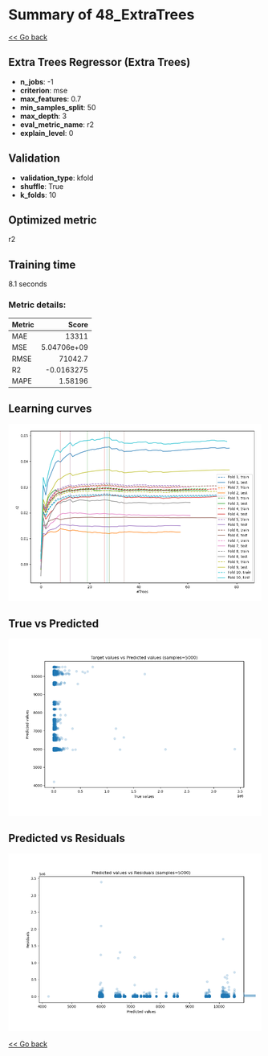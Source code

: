 # Summary of 48_ExtraTrees

[<< Go back](../README.md)


## Extra Trees Regressor (Extra Trees)
- **n_jobs**: -1
- **criterion**: mse
- **max_features**: 0.7
- **min_samples_split**: 50
- **max_depth**: 3
- **eval_metric_name**: r2
- **explain_level**: 0

## Validation
 - **validation_type**: kfold
 - **shuffle**: True
 - **k_folds**: 10

## Optimized metric
r2

## Training time

8.1 seconds

### Metric details:
| Metric   |           Score |
|:---------|----------------:|
| MAE      | 13311           |
| MSE      |     5.04706e+09 |
| RMSE     | 71042.7         |
| R2       |    -0.0163275   |
| MAPE     |     1.58196     |



## Learning curves
![Learning curves](learning_curves.png)
## True vs Predicted

![True vs Predicted](true_vs_predicted.png)


## Predicted vs Residuals

![Predicted vs Residuals](predicted_vs_residuals.png)



[<< Go back](../README.md)

